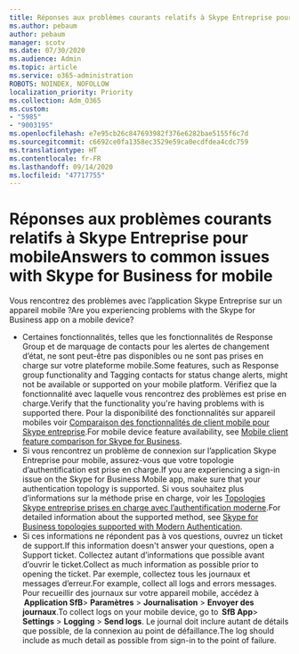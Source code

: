 ```yaml
---
title: Réponses aux problèmes courants relatifs à Skype Entreprise pour mobile
ms.author: pebaum
author: pebaum
manager: scotv
ms.date: 07/30/2020
ms.audience: Admin
ms.topic: article
ms.service: o365-administration
ROBOTS: NOINDEX, NOFOLLOW
localization_priority: Priority
ms.collection: Adm_O365
ms.custom:
- "5985"
- "9003195"
ms.openlocfilehash: e7e95cb26c847693982f376e6282bae5155f6c7d
ms.sourcegitcommit: c6692ce0fa1358ec3529e59ca0ecdfdea4cdc759
ms.translationtype: HT
ms.contentlocale: fr-FR
ms.lasthandoff: 09/14/2020
ms.locfileid: "47717755"
---
```

# <a name="answers-to-common-issues-with-skype-for-business-for-mobile"></a><span data-ttu-id="0ab4c-102">Réponses aux problèmes courants relatifs à Skype Entreprise pour mobile</span><span class="sxs-lookup"><span data-stu-id="0ab4c-102">Answers to common issues with Skype for Business for mobile</span></span>

<span data-ttu-id="0ab4c-103">Vous rencontrez des problèmes avec l’application Skype Entreprise sur un appareil mobile ?</span><span class="sxs-lookup"><span data-stu-id="0ab4c-103">Are you experiencing problems with the Skype for Business app on a mobile device?</span></span>

- <span data-ttu-id="0ab4c-104">Certaines fonctionnalités, telles que les fonctionnalités de Response Group et de marquage de contacts pour les alertes de changement d’état, ne sont peut-être pas disponibles ou ne sont pas prises en charge sur votre plateforme mobile.</span><span class="sxs-lookup"><span data-stu-id="0ab4c-104">Some features, such as Response group functionality and Tagging contacts for status change alerts, might not be available or supported on your mobile platform.</span></span> <span data-ttu-id="0ab4c-105">Vérifiez que la fonctionnalité avec laquelle vous rencontrez des problèmes est prise en charge.</span><span class="sxs-lookup"><span data-stu-id="0ab4c-105">Verify that the functionality you're having problems with is supported there.</span></span> <span data-ttu-id="0ab4c-106">Pour la disponibilité des fonctionnalités sur appareil mobiles voir [Comparaison des fonctionnalités de client mobile pour Skype entreprise](https://technet.microsoft.com/library/Dn951412.aspx).</span><span class="sxs-lookup"><span data-stu-id="0ab4c-106">For mobile device feature availability, see [Mobile client feature comparison for Skype for Business](https://technet.microsoft.com/library/Dn951412.aspx).</span></span>
- <span data-ttu-id="0ab4c-107">Si vous rencontrez un problème de connexion sur l’application Skype Entreprise pour mobile, assurez-vous que votre topologie d’authentification est prise en charge.</span><span class="sxs-lookup"><span data-stu-id="0ab4c-107">If you are experiencing a sign-in issue on the Skype for Business Mobile app, make sure that your authentication topology is supported.</span></span> <span data-ttu-id="0ab4c-108">Si vous souhaitez plus d’informations sur la méthode prise en charge, voir les [Topologies Skype entreprise prises en charge avec l’authentification moderne](https://docs.microsoft.com/skypeforbusiness/plan-your-deployment/modern-authentication/topologies-supported).</span><span class="sxs-lookup"><span data-stu-id="0ab4c-108">For detailed information about the supported method, see [Skype for Business topologies supported with Modern Authentication](https://docs.microsoft.com/skypeforbusiness/plan-your-deployment/modern-authentication/topologies-supported).</span></span>  
- <span data-ttu-id="0ab4c-109">Si ces informations ne répondent pas à vos questions, ouvrez un ticket de support.</span><span class="sxs-lookup"><span data-stu-id="0ab4c-109">If this information doesn't answer your questions, open a Support ticket.</span></span> <span data-ttu-id="0ab4c-110">Collectez autant d’informations que possible avant d’ouvrir le ticket.</span><span class="sxs-lookup"><span data-stu-id="0ab4c-110">Collect as much information as possible prior to opening the ticket.</span></span> <span data-ttu-id="0ab4c-111">Par exemple, collectez tous les journaux et messages d’erreur.</span><span class="sxs-lookup"><span data-stu-id="0ab4c-111">For example, collect all logs and errors messages.</span></span> <span data-ttu-id="0ab4c-112">Pour recueillir des journaux sur votre appareil mobile, accédez à  **Application SfB**>  **Paramètres** >  **Journalisation** >  **Envoyer des journaux**.</span><span class="sxs-lookup"><span data-stu-id="0ab4c-112">To collect logs on your mobile device, go to  **SfB App**>  **Settings** >  **Logging** >  **Send logs**.</span></span> <span data-ttu-id="0ab4c-113">Le journal doit inclure autant de détails que possible, de la connexion au point de défaillance.</span><span class="sxs-lookup"><span data-stu-id="0ab4c-113">The log should include as much detail as possible from sign-in to the point of failure.</span></span>
